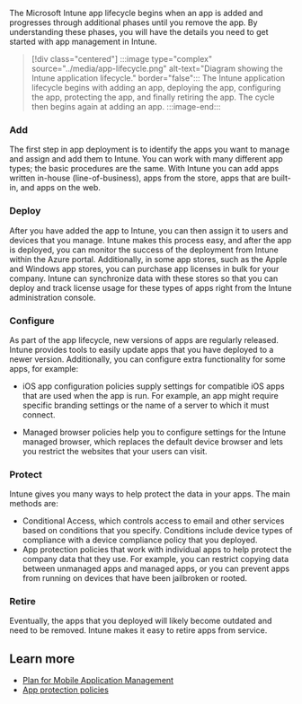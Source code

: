 ﻿The Microsoft Intune app lifecycle begins when an app is added and progresses through additional phases until you remove the app. By understanding these phases, you will have the details you need to get started with app management in Intune.

> [!div class="centered"]
> :::image type="complex" source="../media/app-lifecycle.png" alt-text="Diagram showing the Intune application lifecycle." border="false":::
	The Intune application lifecycle begins with adding an app, deploying the app, configuring the app, protecting the app, and finally retiring the app. The cycle then begins again at adding an app.
:::image-end:::

### Add

The first step in app deployment is to identify the apps you want to manage and assign and add them to Intune. You can work with many different app types; the basic procedures are the same. With Intune you can add apps written in-house (line-of-business), apps from the store, apps that are built-in, and apps on the web.

### Deploy

After you have added the app to Intune, you can then assign it to users and devices that you manage. Intune makes this process easy, and after the app is deployed, you can monitor the success of the deployment from Intune within the Azure portal. Additionally, in some app stores, such as the Apple and Windows app stores, you can purchase app licenses in bulk for your company. Intune can synchronize data with these stores so that you can deploy and track license usage for these types of apps right from the Intune administration console.

### Configure

As part of the app lifecycle, new versions of apps are regularly released. Intune provides tools to easily update apps that you have deployed to a newer version. Additionally, you can configure extra functionality for some apps, for example:

- iOS app configuration policies supply settings for compatible iOS apps that are used when the app is run. For example, an app might require specific branding settings or the name of a server to which it must connect.

- Managed browser policies help you to configure settings for the Intune managed browser, which replaces the default device browser and lets you restrict the websites that your users can visit.

### Protect

Intune gives you many ways to help protect the data in your apps. The main methods are:

- Conditional Access, which controls access to email and other services based on conditions that you specify. Conditions include device types of compliance with a device compliance policy that you deployed.
- App protection policies that work with individual apps to help protect the company data that they use. For example, you can restrict copying data between unmanaged apps and managed apps, or you can prevent apps from running on devices that have been jailbroken or rooted.

### Retire

Eventually, the apps that you deployed will likely become outdated and need to be removed. Intune makes it easy to retire apps from service.

## Learn more

- [Plan for Mobile Application Management](/microsoft-store/distribute-apps-with-management-tool?azure-portal=true)
- [App protection policies](/mem/intune/apps/app-protection-policy?azure-portal=true)
